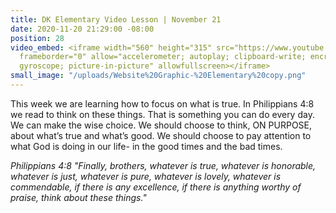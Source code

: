 ```yaml
---
title: DK Elementary Video Lesson | November 21
date: 2020-11-20 21:29:00 -08:00
position: 28
video_embed: <iframe width="560" height="315" src="https://www.youtube.com/embed/9LrPQ0do-Ws"
  frameborder="0" allow="accelerometer; autoplay; clipboard-write; encrypted-media;
  gyroscope; picture-in-picture" allowfullscreen></iframe>
small_image: "/uploads/Website%20Graphic-%20Elementary%20copy.png"
---
```


This week we are learning how to focus on what is true. In Philippians 4:8 we read to think on these things. That is something you can do every day. We can make the wise choice. We should choose to think, ON PURPOSE, about what’s true and what’s good. We should choose to pay attention to what God is doing in our life- in the good times and the bad times. 

*Philippians 4:8 "Finally, brothers, whatever is true, whatever is honorable, whatever is just, whatever is pure, whatever is lovely, whatever is commendable, if there is any excellence, if there is anything worthy of praise, think about these things."*